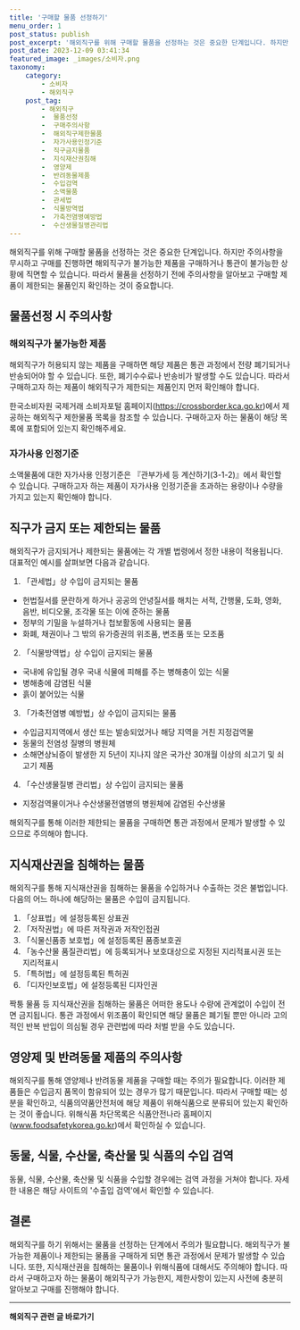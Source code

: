 ```yaml
---
title: '구매할 물품 선정하기'
menu_order: 1
post_status: publish
post_excerpt: '해외직구를 위해 구매할 물품을 선정하는 것은 중요한 단계입니다. 하지만 주의사항을 무시하고 구매를 진행하면 해외직구가 불가능한 제품을 구매하거나 통관이 불가능한 상황에 직면할 수 있습니다. 따라서 물품을 선정하기 전에 주의사항을 알아보고 구매할 제품이 제한되는 물품인지 확인하는 것이 중요합니다.'
post_date: 2023-12-09 03:41:34
featured_image: _images/소비자.png
taxonomy:
    category:
        - 소비자
        - 해외직구
    post_tag:
        - 해외직구
        -  물품선정
        -  구매주의사항
        -  해외직구제한물품
        -  자가사용인정기준
        -  직구금지물품
        -  지식재산권침해
        -  영양제
        -  반려동물제품
        -  수입검역
        -  소액물품
        -  관세법
        -  식물방역법
        -  가축전염병예방법
        -  수산생물질병관리법
---
```



해외직구를 위해 구매할 물품을 선정하는 것은 중요한 단계입니다. 하지만 주의사항을 무시하고 구매를 진행하면 해외직구가 불가능한 제품을 구매하거나 통관이 불가능한 상황에 직면할 수 있습니다. 따라서 물품을 선정하기 전에 주의사항을 알아보고 구매할 제품이 제한되는 물품인지 확인하는 것이 중요합니다.

## 물품선정 시 주의사항

### 해외직구가 불가능한 제품

해외직구가 허용되지 않는 제품을 구매하면 해당 제품은 통관 과정에서 전량 폐기되거나 반송되어야 할 수 있습니다. 또한, 폐기수수료나 반송비가 발생할 수도 있습니다. 따라서 구매하고자 하는 제품이 해외직구가 제한되는 제품인지 먼저 확인해야 합니다. 

한국소비자원 국제거래 소비자포털 홈페이지(https://crossborder.kca.go.kr)에서 제공하는 해외직구 제한물품 목록을 참조할 수 있습니다. 구매하고자 하는 물품이 해당 목록에 포함되어 있는지 확인해주세요.

### 자가사용 인정기준

소액물품에 대한 자가사용 인정기준은 『관부가세 등 계산하기(3-1-2)』에서 확인할 수 있습니다. 구매하고자 하는 제품이 자가사용 인정기준을 초과하는 용량이나 수량을 가지고 있는지 확인해야 합니다.

## 직구가 금지 또는 제한되는 물품

해외직구가 금지되거나 제한되는 물품에는 각 개별 법령에서 정한 내용이 적용됩니다. 대표적인 예시를 살펴보면 다음과 같습니다.

1. 「관세법」상 수입이 금지되는 물품
- 헌법질서를 문란하게 하거나 공공의 안녕질서를 해치는 서적, 간행물, 도화, 영화, 음반, 비디오물, 조각물 또는 이에 준하는 물품
- 정부의 기밀을 누설하거나 첩보활동에 사용되는 물품
- 화폐, 채권이나 그 밖의 유가증권의 위조품, 변조품 또는 모조품

2. 「식물방역법」상 수입이 금지되는 물품
- 국내에 유입될 경우 국내 식물에 피해를 주는 병해충이 있는 식물
- 병해충에 감염된 식물
- 흙이 붙어있는 식물

3. 「가축전염병 예방법」상 수입이 금지되는 물품
- 수입금지지역에서 생산 또는 발송되었거나 해당 지역을 거친 지정검역물
- 동물의 전염성 질병의 병원체
- 소해면상뇌증이 발생한 지 5년이 지나지 않은 국가산 30개월 이상의 쇠고기 및 쇠고기 제품

4. 「수산생물질병 관리법」상 수입이 금지되는 물품
- 지정검역물이거나 수산생물전염병의 병원체에 감염된 수산생물

해외직구를 통해 이러한 제한되는 물품을 구매하면 통관 과정에서 문제가 발생할 수 있으므로 주의해야 합니다.

## 지식재산권을 침해하는 물품

해외직구를 통해 지식재산권을 침해하는 물품을 수입하거나 수출하는 것은 불법입니다. 다음의 어느 하나에 해당하는 물품은 수입이 금지됩니다.

1. 「상표법」에 설정등록된 상표권
2. 「저작권법」에 따른 저작권과 저작인접권
3. 「식물신품종 보호법」에 설정등록된 품종보호권
4. 「농수산물 품질관리법」에 등록되거나 보호대상으로 지정된 지리적표시권 또는 지리적표시
5. 「특허법」에 설정등록된 특허권
6. 「디자인보호법」에 설정등록된 디자인권

짝퉁 물품 등 지식재산권을 침해하는 물품은 어떠한 용도나 수량에 관계없이 수입이 전면 금지됩니다. 통관 과정에서 위조품이 확인되면 해당 물품은 폐기될 뿐만 아니라 고의적인 반복 반입이 의심될 경우 관련법에 따라 처벌 받을 수도 있습니다.

## 영양제 및 반려동물 제품의 주의사항

해외직구를 통해 영양제나 반려동물 제품을 구매할 때는 주의가 필요합니다. 이러한 제품들은 수입금지 품목이 함유되어 있는 경우가 많기 때문입니다. 따라서 구매할 때는 성분을 확인하고, 식품의약품안전처에 해당 제품이 위해식품으로 분류되어 있는지 확인하는 것이 좋습니다. 위해식품 차단목록은 식품안전나라 홈페이지(www.foodsafetykorea.go.kr)에서 확인하실 수 있습니다.

## 동물, 식물, 수산물, 축산물 및 식품의 수입 검역

동물, 식물, 수산물, 축산물 및 식품을 수입할 경우에는 검역 과정을 거쳐야 합니다. 자세한 내용은 해당 사이트의 '수출입 검역'에서 확인할 수 있습니다.

## 결론


해외직구를 하기 위해서는 물품을 선정하는 단계에서 주의가 필요합니다. 해외직구가 불가능한 제품이나 제한되는 물품을 구매하게 되면 통관 과정에서 문제가 발생할 수 있습니다. 또한, 지식재산권을 침해하는 물품이나 위해식품에 대해서도 주의해야 합니다. 따라서 구매하고자 하는 물품이 해외직구가 가능한지, 제한사항이 있는지 사전에 충분히 알아보고 구매를 진행해야 합니다.
<!-- wp:separator -->
<hr class="wp-block-separator has-alpha-channel-opacity"/>
<!-- /wp:separator -->

<!-- wp:group {"backgroundColor":"base","layout":{"type":"constrained"}} -->
<div class="wp-block-group has-base-background-color has-background"><!-- wp:paragraph {"align":"center","fontSize":"medium"} -->
<p class="has-text-align-center has-large-font-size"><strong>해외직구 관련 글 바로가기</strong></p>
<!-- /wp:paragraph -->


<!-- wp:latest-posts
{"categories":[{"id":30833,"count":19,"description":"","link":"https://uknowlaw.com/category/%ed%95%b4%ec%99%b8%ec%a7%81%ea%b5%ac/","name":"해외직구","slug":"해외직구","taxonomy":"category","parent":0,"meta":[],"_links":{"self":[{"href":"https://uknowlaw.com/wp-json/wp/v2/categories/30833"}],"collection":[{"href":"https://uknowlaw.com/wp-json/wp/v2/categories"}],"about":[{"href":"https://uknowlaw.com/wp-json/wp/v2/taxonomies/category"}],"wp:post_type":[{"href":"https://uknowlaw.com/wp-json/wp/v2/posts?categories=30833"}],"curies":[{"name":"wp","href":"https://api.w.org/{rel}","templated":true}]}}],"postsToShow":100,"excerptLength":28,"postLayout":"grid","columns":2,"featuredImageAlign":"left","featuredImageSizeSlug":"large","fontSize":"small"} /--></div>
<!-- /wp:group -->